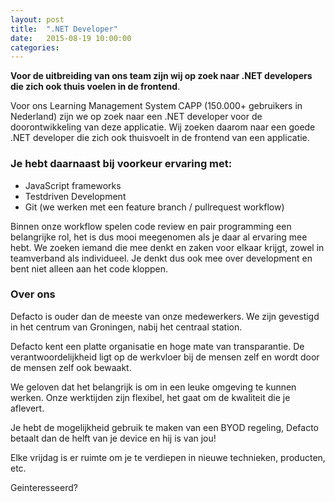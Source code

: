 ```yaml
---
layout: post
title:  ".NET Developer"
date:   2015-08-19 10:00:00
categories:
---
```



**Voor de uitbreiding van ons team zijn wij op zoek naar .NET developers die zich ook thuis voelen in de frontend**.

Voor ons Learning Management System CAPP (150.000+ gebruikers in Nederland) zijn we op zoek naar een .NET developer voor de doorontwikkeling van deze applicatie. Wij zoeken daarom naar een goede .NET developer die zich ook thuisvoelt in de frontend van een applicatie.

### Je hebt daarnaast bij voorkeur ervaring met:

*   JavaScript frameworks
*   Testdriven Development
*   Git (we werken met een feature branch / pullrequest workflow)

Binnen onze workflow spelen code review en pair programming een belangrijke rol, het is dus mooi meegenomen als je daar al ervaring mee hebt. We zoeken iemand die mee denkt en zaken voor elkaar krijgt, zowel in teamverband als individueel. Je denkt dus ook mee over development en bent niet alleen aan het code kloppen.

### Over ons

Defacto is ouder dan de meeste van onze medewerkers. We zijn gevestigd in het centrum van Groningen, nabij het centraal station.

Defacto kent een platte organisatie en hoge mate van transparantie. De verantwoordelijkheid ligt op de werkvloer bij de mensen zelf en wordt door de mensen zelf ook bewaakt.

We geloven dat het belangrijk is om in een leuke omgeving te kunnen werken. Onze werktijden zijn flexibel, het gaat om de kwaliteit die je aflevert.

Je hebt de mogelijkheid gebruik te maken van een BYOD regeling, Defacto betaalt dan de helft van je device en hij is van jou!

Elke vrijdag is er ruimte om je te verdiepen in nieuwe technieken, producten, etc.

Geinteresseerd?

